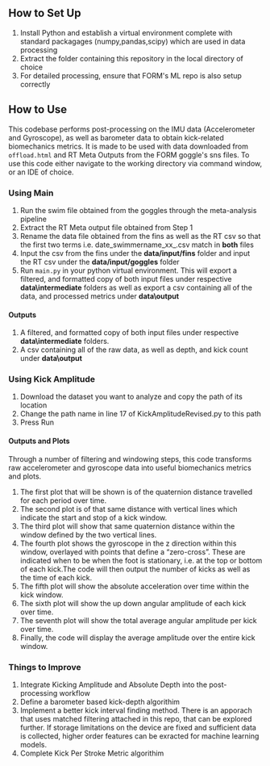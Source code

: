 ## How to Set Up
1. Install Python and establish a virtual environment complete with standard packagages (numpy,pandas,scipy) which are used in data processing 
2. Extract the folder containing this repository in the local directory of choice
3. For detailed processing, ensure that FORM's ML repo is also setup correctly 
## How to Use
This codebase performs post-processing on the IMU data (Accelerometer and Gyroscope), as well as barometer data to obtain kick-related biomechanics metrics. It is made to be used with data downloaded from `offload.html` and RT Meta Outputs from the FORM goggle's sns files. 
To use this code either navigate to the working directory via command window, or an IDE of choice. 
### **Using Main**
1. Run the swim file obtained from the goggles through the meta-analysis pipeline
2. Extract the RT Meta output file obtained from Step 1
2. Rename the data file obtained from the fins as well as the RT csv so that the first two terms i.e. date_swimmername_xx_.csv match in **both** files 
4. Input the csv from the fins under the __data/input/fins__ folder and input the RT csv under the __data/input/goggles__ folder   
5. Run `main.py` in your python virtual environment. This will export a filtered, and formatted copy of both input files under respective __data\intermediate__ folders as well as export a csv containing all of the data, and processed metrics under __data\output__  
#### **Outputs**
1. A filtered, and formatted copy of both input files under respective __data\intermediate__ folders. 
2. A csv containing all of the raw data, as well as depth, and kick count under __data\output__ 
### **Using Kick Amplitude**
1. Download the dataset you want to analyze and copy the path of its location  
2. Change the path name in line 17 of KickAmplitudeRevised.py to this path  
3. Press Run   
#### **Outputs and Plots**
Through a number of filtering and windowing steps, this code transforms raw accelerometer and gyroscope data into useful biomechanics metrics and plots. 
1. The first plot that will be shown is of the quaternion distance travelled for each period over time. 
2. The second plot is of that same distance with vertical lines which indicate the start and stop of a kick window. 
3. The third plot will show that same quaternion distance within the window defined by the two vertical lines.
4. The fourth plot shows the gyroscope in the z direction within this window, overlayed with points that define a “zero-cross”. These are indicated when to be when the foot is stationary, i.e. at the top or bottom of each kick.The code will then output the number of kicks as well as the time of each kick. 
5. The fifth plot will show the absolute acceleration over time within the kick window. 
6. The sixth plot will show the up down angular amplitude of each kick over time. 
7. The seventh plot will show the total average angular amplitude per kick over time. 
8. Finally, the code will display the average amplitude over the entire kick window. 

### Things to Improve
1. Integrate Kicking Amplitude and Absolute Depth into the post-processing workflow
2. Define a barometer based kick-depth algorithim
3. Implement a better kick interval finding method. There is an apporach that uses matched filtering attached in this repo, that can be explored further. If storage limitations on the device are fixed and sufficient data is collected, higher order features can be exracted for machine learning models. 
4. Complete Kick Per Stroke Metric algorithim


